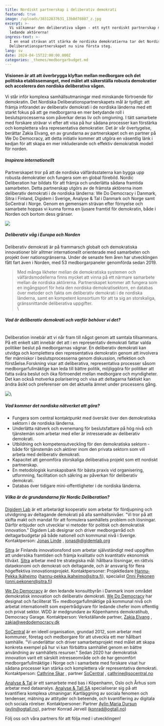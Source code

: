 ```yaml
---
title: Nordiskt partnerskap i deliberativ demokrati
featured: true
image: /uploads/38312837631_13b0d78807_z.jpg
excerpt: >-
  Vi välkomnar den deliberativa vågen - ett nytt nordiskt partnerskap med de
  ledande aktörerna!
ingress-text: >-
  I en enad strävan att stärka de nordiska demokratierna tar det Nordiska
  Deliberationspartnerskapet nu sina första steg. 
lang: sv
date: 2024-04-15T22:00:00.000Z
categories: _themes/medborgarbudget.md
---
```


#### Visionen är att att överbrygga klyftan mellan medborgare och det politiska etablissemanget, med målet att säkerställa robusta demokratier och accelerera den nordiska deliberativa vågen.

Vi står inför komplexa samhällsutmaningar med minskande förtroende för demokratin. Det Nordiska Deliberationspartnerskapets mål är tydligt: att främja införandet av deliberativ demokrati i de nordiska länderna med ett starkt fokus på att ge medborgarna en mer betydande roll i beslutsprocesserna som påverkar deras liv och omgivning. I tätt samarbete med forskare strävar vi efter att visa på hur sådana processer kan förstärka och komplettera våra representativa demokratier. Det är vår övertygelse, berättar Zakia Elvang, en av grundarna av partnerskapet och en partner på We Do Democracy, att detta initiativ kommer att utgöra en väsentlig länk i kedjan för att skapa en mer inkluderande och effektiv demokratisk modell för norden.

##### Inspirera internationellt

Partnerskapet tror på att de nordiska välfärdsstaterna kan bygga upp robusta demokratier och fungera som en global förebild. Nordic Deliberation har bildats för att främja och underlätta sådana framtida samarbeten. Detta partnerskap utgörs av de främsta aktörerna inom deliberativ demokrati i de nordiska länderna: We Do Democracy i Danmark, Sitra i Finland, Digidem i Sverige, Analyse & Tal i Danmark och Norge samt SoCentral i Norge. Genom en gemensam strävan efter förnyelse och samarbete hoppas vi kunna forma en ljusare framtid för demokratin, både i Norden och bortom dess gränser.

![](</uploads/Namnlös design (2).png>)

##### Deliberativ våg i Europa och Norden

Deliberativ demokrati är på frammarsch globalt och demokratiska innovationer blir alltmer internationellt orienterade med samarbeten och projekt över nationsgränserna. Under de senaste fem åren har utvecklingen fått fart även i Norden, med 53 medborgarpaneler genomförda sedan 2019.

> Med många likheter mellan de demokratiska systemen och välfärdsmodellerna finns mycket att vinna på ett närmare samarbete mellan de nordiska aktörerna. Partnerskapet kommer att fungera som en ingångsport för hela den nordiska demokratisektorn, en databas över metoder och fakta om deliberativ demokrati i de nordiska länderna, samt en kompetent konsortium för att ta sig an storskaliga, gränssnittande deliberativa uppgifter.\
> \\

##### Vad är deliberativ demokrati och varför behöver vi det?

\
Deliberation innebär att vi når fram till något genom att samtala tillsammans. På ett enkelt sätt innebär det att i en representativ demokrati fattar valda politiker beslut på medborgarnas vägnar. En deliberativ demokrati kan utvidga och komplettera den representativa demokratin genom att involvera fler människor i beslutsprocesserna genom diskussion, reflektion och förståelse.Forskning visar att deliberativa, representativa processer såsom medborgarfullmäktige kan leda till bättre politik, möjliggöra för politiker att fatta svåra beslut och öka förtroendet mellan medborgare och myndigheter. Det kan också motverka polarisering och visa att deltagarna faktiskt kan ändra åsikt och preferenser om det aktuella ämnet under processens gång.

![](</uploads/Namnlös design (3).png>)\\

##### Vad kommer det nordiska nätverket att göra?

* Fungera som central kontaktpunkt med översikt över den demokratiska sektorn i de nordiska länderna.
* Underlätta nätverk och evenemang för beslutsfattare på hög nivå och tjänstemän som arbetar med eller är intresserade av deliberativ demokrati.
* Utbildning och kompetensutveckling för den demokratiska sektorn - både för tjänstemän och aktörer inom den privata sektorn som vill arbeta med deliberativ demokrati.
* Kapacitet att genomföra storskaliga deliberativa projekt som ett nordiskt partnerskap.
* En metodologisk kunskapsbank för bästa praxis vid organisering, utformning, facilitation och säkring av påverkan för deliberativ demokrati.
* Databas över tidigare mini-offentligheter i de nordiska länderna.

##### Vilka är de grundandarna för Nordic Deliberation?

[Digidem Lab](https://digidemlab.org/) är ett arbetarägt kooperativ som arbetar för fördjupning och utvidgning av deltagande demokrati på alla samhällsnivåer. "Vi tror på att skifta makt och mandat för att formulera samhällets problem och lösningar. Därför erbjuder och utvecklar vi metoder för politisk och demokratisk innovation." Digidem Lab designar och driver medborgarråd och deltagarbudgetar på både nationell och kommunal nivå i Sverige. Kontaktperson: [Jonas Linde](https://www.linkedin.com/in/jlinde/) , [jonas@digidemlab.org](mailto:jonas@digidemlab.org)

[Sitra](http://www.sitra.fin/) är Finlands innovationsfond som arbetar självständigt med uppgiften att undersöka framtiden och främja kvalitativ och kvantitativ ekonomisk tillväxt. [Sitra](https://www.linkedin.com/company/sitra/) arbetar med tre strategiska mål: hållbara lösningar, en rättvis dataekonomi och demokrati och deltagande, och är ansvarig för flera högeffektiva innovationsprojekt. Kontaktpersoner: Projektledare [Hannu-Pekka Ikäheimo](https://www.linkedin.com/in/hannu-pekka-ik%C3%A4heimo-b4b77442/) ([hannu-pekka.ikaheimo@sitra.fi](mailto:hannu-pekka.ikaheimo@sitra.fi)), specialist [Onni Pekonen](https://www.linkedin.com/in/onni-pekonen/) ([onni.pekonen@sitra.fi](mailto:onni.pekonen@sitra.fi))

[We Do Democracy](https://www.wedodemocracy.dk/) är den ledande konsultbyrån i Danmark inom området demokratisk innovation och deliberativ demokrati. [We Do Democracy](https://www.linkedin.com/company/we-do-democracy/) har designat och faciliterat 15+ medborgarfullmäktige på kommunal nivå och arbetat internationellt som expertrådgivare för ledande chefer inom offentlig och privat sektor. WDD är medgrundare av Köpenhamns demokratihub, Democracy Garage. Kontaktperson: Verkställande partner, [Zakia Elvang](https://www.linkedin.com/in/zakiaelvang/) , [zakia@wedodemocracy.dk](mailto:zakia@wedodemocracy.dk)

[SoCentral](https://www.socentral.no/) är en ideell organisation, grundad 2012, som arbetar med kommuner, företag och medborgare för att utveckla ett mer hållbart samhälle. "Vi underlättar och driver samarbetsprojekt med målet att skapa konkreta exempel på hur vi kan förbättra samhället genom en bättre användning av samhällets resurser." Sedan 2020 har demokratisk innovation varit ett särskilt intresseområde och de har genomfört medborgarfullmäktige i Norge och i samarbete med forskare visat hur sådana processer kan stärka och komplettera vår representativa demokrati. Kontaktperson: [Cathrine Skar](https://www.linkedin.com/in/cathrine-skar-72535827/) , partner [SoCentral](https://www.linkedin.com/company/socentral/) , [cathrine@socentral.no](mailto:cathrine@socentral.no)

[Analyse & Tal](https://www.ogtal.dk/) är ett samarbete med bas i Köpenhamn, Oslo och Århus som arbetar med dataanalys. [Analyse & Tall SA](https://www.linkedin.com/company/analyseogtall/) specialiserar sig på att kvantifiera komplexa utmaningar: Kartläggning av sociala fenomen och tendenser, mätning av attityder och beteende, och kvantifiering av digitala och sociala rörelser. Kontaktpersoner: Partner [Aylin Maria Dursun](https://www.linkedin.com/in/aylin-maria-dursun-249a3963/) ([aylin@ogtall.no](mailto:aylin@ogtall.no)), partner Konrad Jervell ([konrad@ogtall.no](mailto:konrad@ogtall.no))

Följ oss och våra partners för att följa med i utvecklingen!
